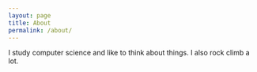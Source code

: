```yaml
---
layout: page
title: About
permalink: /about/
---
```


I study computer science and like to think about things. I also rock climb a lot.
